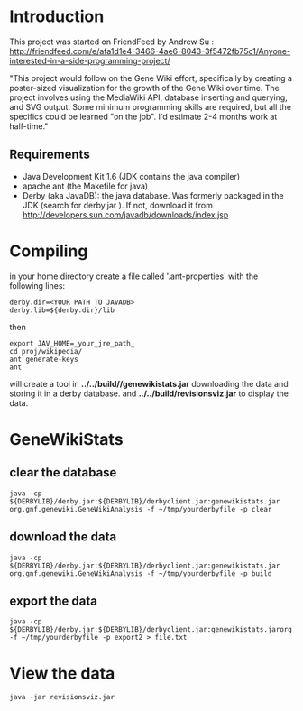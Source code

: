# Introduction #

This project was started on FriendFeed by Andrew Su : http://friendfeed.com/e/afa1d1e4-3466-4ae6-8043-3f5472fb75c1/Anyone-interested-in-a-side-programming-project/

"This project would follow on the Gene Wiki effort, specifically by creating a poster-sized visualization for the growth of the Gene Wiki over time. The project involves using the MediaWiki API, database inserting and querying, and SVG output. Some minimum programming skills are required, but all the specifics could be learned "on the job". I'd estimate 2-4 months work at half-time."

## Requirements ##

  * Java Development Kit 1.6 (JDK contains the java compiler)
  * apache ant (the Makefile for java)
  * Derby (aka JavaDB): the java database. Was formerly packaged in the  JDK (search for derby.jar ). If not, download it from http://developers.sun.com/javadb/downloads/index.jsp

# Compiling #

in your home directory create a file called '.ant-properties'
with the following lines:

```
derby.dir=<YOUR PATH TO JAVADB>
derby.lib=${derby.dir}/lib
```

then

```
export JAV_HOME=_your_jre_path_
cd proj/wikipedia/
ant generate-keys
ant
```
will create a tool in **../../build//genewikistats.jar** downloading the data and storing it in a derby database. and **../../build/revisionsviz.jar** to display the data.

# GeneWikiStats #

## clear the database ##

```
java -cp ${DERBYLIB}/derby.jar:${DERBYLIB}/derbyclient.jar:genewikistats.jar org.gnf.genewiki.GeneWikiAnalysis -f ~/tmp/yourderbyfile -p clear
```

## download the data ##

```
java -cp ${DERBYLIB}/derby.jar:${DERBYLIB}/derbyclient.jar:genewikistats.jar org.gnf.genewiki.GeneWikiAnalysis -f ~/tmp/yourderbyfile -p build
```

## export the data ##

```
java -cp ${DERBYLIB}/derby.jar:${DERBYLIB}/derbyclient.jar:genewikistats.jarorg.gnf.genewiki.GeneWikiAnalysis -f ~/tmp/yourderbyfile -p export2 > file.txt
```

# View the data #

```
java -jar revisionsviz.jar
```